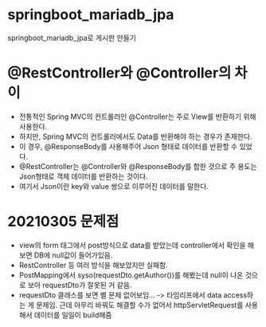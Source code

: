 # springboot_mariadb_jpa
springboot_mariadb_jpa로 게시판 만들기

# @RestController와 @Controller의 차이
* 전통적인 Spring MVC의 컨트롤러인 @Controller는 주로 View를 반환하기 위해 사용한다.
* 하지만, Spring MVC의 컨트롤러에서도 Data를 반환해야 하는 경우가 존재한다.
* 이 경우, @ResponseBody를 사용해주어 Json 형태로 데이터를 반환할 수 있었다.
* @RestController는 @Controller와 @ResponseBody를 합한 것으로 주 용도는 Json형태로 객체 데이터를 반환하는 것이다.
* 여기서 Json이란 key와 value 쌍으로 이루어진 데이터를 말한다.

# 20210305 문제점
- view의 form 태그에서 post방식으로 data를 받았는데 controller에서 확인을 해보면 DB에 null값이 들어가있음.
- RestController 등 여러 방식을 해보았지만 실패함.
- PostMapping에서 syso(requestDto.getAuthor())를 해봤는데 null이 나온 것으로 보아 requestDto가 잘못된 거 같음.
- requestDto 클래스를 보면 별 문제 없어보임...
-> 타임리프에서 data access하는 게 문제임. 근데 아무리 바꿔도 해결할 수가 없어서 httpServletRequest를 사용해서 데이터를 일일이 build해줌
